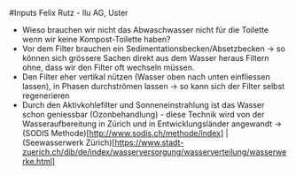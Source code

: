 #Inputs Felix Rutz - Ilu AG, Uster
- Wieso brauchen wir nicht das Abwaschwasser nicht für die Toilette wenn wir keine Kompost-Toilette haben?  
- Vor dem Filter brauchen ein Sedimentationsbecken/Absetzbecken -> so können sich grössere Sachen direkt aus dem Wasser heraus Filtern ohne, dass wir den Filter oft wechseln müssen.  
- Den Filter eher vertikal nützen (Wasser oben nach unten einfliessen lassen), in Phasen durchströmen lassen -> so kann sich der Filter selbst regenerieren  
- Durch den Aktivkohlefilter und Sonneneinstrahlung ist das Wasser schon geniessbar (Ozonbehandlung) - diese Technik wird von der Wasseraufbereitung in Zürich und in Entwicklungsländer angewandt -> (SODIS Methode)[http://www.sodis.ch/methode/index] | (Seewasserwerk Zürich)[https://www.stadt-zuerich.ch/dib/de/index/wasserversorgung/wasserverteilung/wasserwerke.html]  